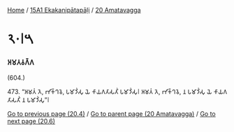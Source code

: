 
[Home](/) / [15A1 Ekakanipātapāḷi](../../15A1.md) / [20 Amatavagga](../20.md)

# 𑁨𑁦𑁇𑁫

### 𑀅𑀫𑀢𑀯𑀕𑁆𑀕

(604.)

473\. “𑀅𑀫𑀢𑀁 𑀢𑁂, 𑀪𑀺𑀓𑁆𑀔𑀯𑁂, 𑀧𑀫𑀸𑀤𑀺𑀁𑀲𑀼 𑀬𑁂 𑀓𑀸𑀬𑀕𑀢𑀸𑀲𑀢𑀺𑀁 𑀧𑀫𑀸𑀤𑀺𑀁𑀲𑀼𑁇 𑀅𑀫𑀢𑀁 𑀢𑁂, 𑀪𑀺𑀓𑁆𑀔𑀯𑁂, 𑀦 𑀧𑀫𑀸𑀤𑀺𑀁𑀲𑀼 𑀬𑁂 𑀓𑀸𑀬𑀕𑀢𑀸𑀲𑀢𑀺𑀁 𑀦 𑀧𑀫𑀸𑀤𑀺𑀁𑀲𑀼”𑁇

[Go to previous page (20.4)](20.4.md) / [Go to parent page (20 Amatavagga)](../20.md) / [Go to next page (20.6)](20.6.md)


